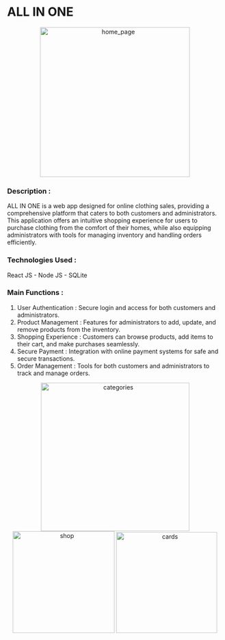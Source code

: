 <h1>ALL IN ONE</h1>

<p align="center">
  <img width="350" alt="home_page" src="https://github.com/user-attachments/assets/4c2d1210-535d-4c4c-83fb-12feb78bb586">
</p>

<h3>Description :</h3>

ALL IN ONE is a web app designed for online clothing sales, providing a comprehensive platform that caters to both customers and administrators. This application offers an intuitive shopping experience for users to purchase clothing from the comfort of their homes, while also equipping administrators with tools for managing inventory and handling orders efficiently.

<h3>Technologies Used : </h3>
React JS - Node JS - SQLite

<h3>Main Functions :</h3>

1. User Authentication : Secure login and access for both customers and administrators.
2. Product Management : Features for administrators to add, update, and remove products from the inventory.
3. Shopping Experience : Customers can browse products, add items to their cart, and make purchases seamlessly.
4. Secure Payment : Integration with online payment systems for safe and secure transactions.
5. Order Management : Tools for both customers and administrators to track and manage orders.

<p align="center">
  <img width="347" alt="categories" src="https://github.com/user-attachments/assets/ba8ea931-025b-4727-b546-276d5443f9a9">
  <img width="238" alt="shop" src="https://github.com/user-attachments/assets/320f6fd6-bad4-4dd4-a576-f2d840a49dd0">
  <img width="236" alt="cards" src="https://github.com/user-attachments/assets/5386e693-e0f4-4d8c-bea8-ff3600a1fa37">
</p>
